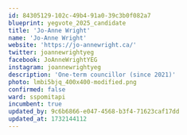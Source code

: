 ```yaml
---
id: 84305129-102c-49b4-91a0-39c3b0f082a7
blueprint: yegvote_2025_candidate
title: 'Jo-Anne Wright'
name: 'Jo-Anne Wright'
website: 'https://jo-annewright.ca/'
twitter: joannewrightyeg
facebook: JoAnneWrightYEG
instagram: joannewrightyeg
description: 'One-term councillor (since 2021)'
photo: lmbi5bjq_400x400-modified.png
confirmed: false
ward: sspomitapi
incumbent: true
updated_by: 9c6b6866-e047-4568-b3f4-71623caf17dd
updated_at: 1732144112
---
```

